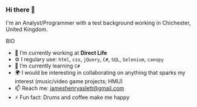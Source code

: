 ### Hi there 👋

I'm an Analyst/Programmer with a test background working in Chichester, United Kingdom.

BIO

- 🔭 I’m currently working at **Direct Life**
- ⚙️ I regulary use: `html`, `css`, `jQuery`, `C#`, `SQL`, `Selenium`, `canopy`
- 🌱 I’m currently learning `C#`
- 🌍 I would be interesting in collaborating on anything that sparks my interest (music/video game projects; HMU)
- 📫 Reach me: jameshenryaslett@gmail.com
- ⚡ Fun fact: Drums and coffee make me happy
